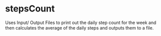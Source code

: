 # stepsCount
Uses Input/ Output Files to print out the daily step count for the week and then calculates the average of the daily steps and outputs them to a file. 
